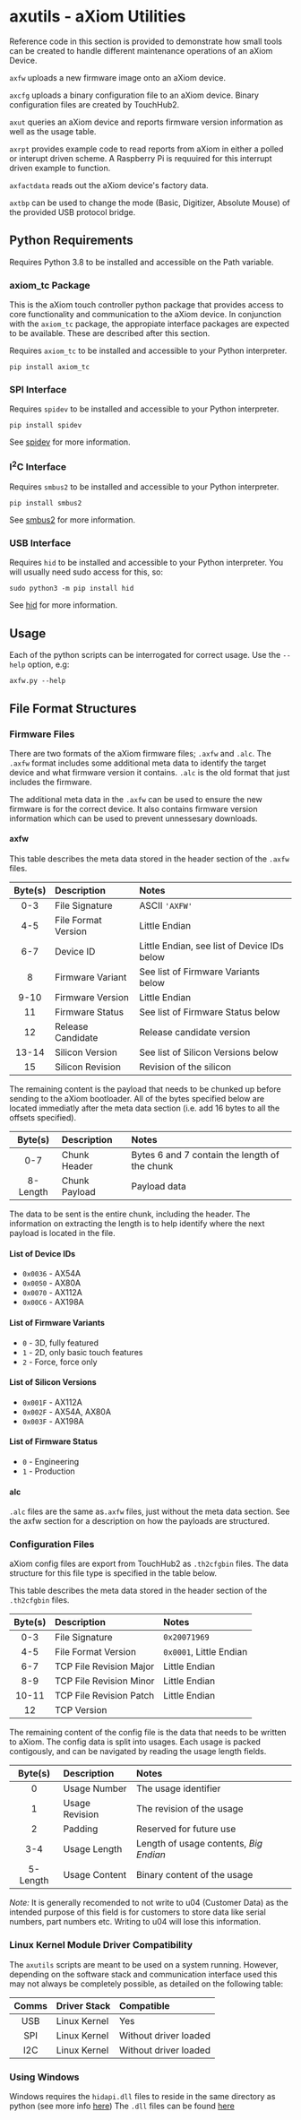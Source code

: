 # axutils - aXiom Utilities

Reference code in this section is provided to demonstrate how small tools can be created to handle different maintenance operations of an aXiom Device.

`axfw` uploads a new firmware image onto an aXiom device.

`axcfg` uploads a binary configuration file to an aXiom device. Binary configuration files are created by TouchHub2.

`axut` queries an aXiom device and reports firmware version information as well as the usage table.

`axrpt` provides example code to read reports from aXiom in either a polled or interupt driven scheme. A Raspberry Pi is requuired for this interrupt driven example to function.

`axfactdata` reads out the aXiom device's factory data.

`axtbp` can be used to change the mode (Basic, Digitizer, Absolute Mouse) of the provided USB protocol bridge.

## Python Requirements

Requires Python 3.8 to be installed and accessible on the Path variable.

### axiom_tc Package

This is the aXiom touch controller python package that provides access to core functionality and communication to the aXiom device. In conjunction with the `axiom_tc` package, the appropiate interface packages are expected to be available. These are described after this section.

Requires `axiom_tc` to be installed and accessible to your Python interpreter.

```console
pip install axiom_tc
```

### SPI Interface

Requires `spidev` to be installed and accessible to your Python interpreter.

```console
pip install spidev
```

See [spidev](https://pypi.org/project/spidev/) for more information.

### I<sup>2</sup>C Interface

Requires `smbus2` to be installed and accessible to your Python interpreter.

```console
pip install smbus2
```

See [smbus2](https://pypi.org/project/smbus2/) for more information.

### USB Interface

Requires `hid` to be installed and accessible to your Python interpreter.
You will usually need sudo access for this, so:

```console
sudo python3 -m pip install hid
```

See [hid](https://pypi.org/project/hid/) for more information.

## Usage

Each of the python scripts can be interrogated for correct usage. Use the `--help` option, e.g:

```console
axfw.py --help
```

## File Format Structures

### Firmware Files

There are two formats of the aXiom firmware files; `.axfw` and `.alc`. The `.axfw` format includes some additional meta data to identify the target device and what firmware version it contains. `.alc` is the old format that just includes the firmware.

The additional meta data in the `.axfw` can be used to ensure the new firmware is for the correct device. It also contains firmware version information which can be used to prevent unnessesary downloads.

#### axfw

This table describes the meta data stored in the header section of the `.axfw` files.

| Byte(s) | Description         | Notes                                       |
| :---:   | :----               | :---                                        |
| 0-3     | File Signature      | ASCII `'AXFW'`                              |
| 4-5     | File Format Version | Little Endian                               |
| 6-7     | Device ID           | Little Endian, see list of Device IDs below |
| 8       | Firmware Variant    | See list of Firmware Variants below         |
| 9-10    | Firmware Version    | Little Endian                               |
| 11      | Firmware Status     | See list of Firmware Status below           |
| 12      | Release Candidate   | Release candidate version                   |
| 13-14   | Silicon Version     | See list of Silicon Versions below          |
| 15      | Silicon Revision    | Revision of the silicon                     |

The remaining content is the payload that needs to be chunked up before sending to the aXiom bootloader. All of the bytes specified below are located immediatly after the meta data section (i.e. add 16 bytes to all the offsets specified).

| Byte(s)  | Description   | Notes                                         |
| :---:    | :----         | :---                                          |
| 0-7      | Chunk Header  | Bytes 6 and 7 contain the length of the chunk |
| 8-Length | Chunk Payload | Payload data                                  |

The data to be sent is the entire chunk, including the header. The information on extracting the length is to help identify where the next payload is located in the file.

#### List of Device IDs

* `0x0036` - AX54A
* `0x0050` - AX80A
* `0x0070` - AX112A
* `0x00C6` - AX198A

#### List of Firmware Variants

* `0` - 3D, fully featured
* `1` - 2D, only basic touch features
* `2` - Force, force only

#### List of Silicon Versions

* `0x001F` - AX112A
* `0x002F` - AX54A, AX80A
* `0x003F` - AX198A

#### List of Firmware Status

* `0` - Engineering
* `1` - Production

#### alc

`.alc` files are the same as`.axfw` files, just without the meta data section. See the axfw section for a description on how the payloads are structured.

### Configuration Files

aXiom config files are export from TouchHub2 as `.th2cfgbin` files. The data structure for this file type is specified in the table below.

This table describes the meta data stored in the header section of the `.th2cfgbin` files.

| Byte(s) | Description             | Notes                   |
| :---:   | :----                   | :---                    |
| 0-3     | File Signature          | `0x20071969`            |
| 4-5     | File Format Version     | `0x0001`, Little Endian |
| 6-7     | TCP File Revision Major | Little Endian           |
| 8-9     | TCP File Revision Minor | Little Endian           |
| 10-11   | TCP File Revision Patch | Little Endian           |
| 12      | TCP Version             |                         |

The remaining content of the config file is the data that needs to be written to aXiom. The config data is split into usages. Each usage is packed contigously, and can be navigated by reading the usage length fields.

| Byte(s)  | Description    | Notes                                  |
| :---:    | :----          | :---                                   |
| 0        | Usage Number   | The usage identifier                   |
| 1        | Usage Revision | The revision of the usage              |
| 2        | Padding        | Reserved for future use                |
| 3-4      | Usage Length   | Length of usage contents, *Big Endian* |
| 5-Length | Usage Content  | Binary content of the usage            |

*Note:* It is generally recomended to not write to u04 (Customer Data) as the intended purpose of this field is for customers to store data like serial numbers, part numbers etc. Writing to u04 will lose this information.

### Linux Kernel Module Driver Compatibility

The `axutils` scripts are meant to be used on a system running. However, depending on the software stack and communication interface used this may not always be completely possible, as detailed on the following table:

| Comms  | Driver Stack | Compatible            |
| :----: | :---         | :---                  |
| USB    | Linux Kernel | Yes                   |
| SPI    | Linux Kernel | Without driver loaded |
| I2C    | Linux Kernel | Without driver loaded |

### Using Windows

Windows requires the `hidapi.dll` files to reside in the same directory as python (see more info [here](https://github.com/abcminiuser/python-elgato-streamdeck/issues/56))
The `.dll` files can be found [here](https://github.com/libusb/hidapi/releases)

